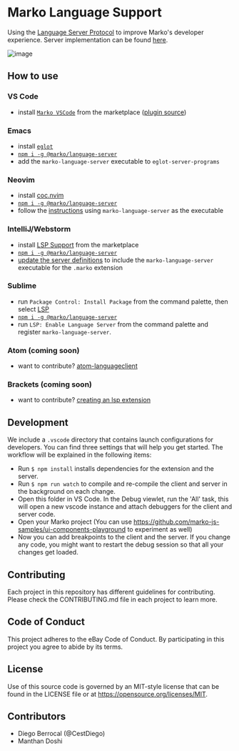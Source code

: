 # Marko Language Support

Using the [Language Server Protocol](https://langserver.org/) to improve Marko's developer experience. 
Server implementation can be found [here](server).

![image](https://user-images.githubusercontent.com/1958812/62816318-f30e9700-bad9-11e9-82ba-ff3b360eb1f7.png)

## How to use

### VS Code
  - install [`Marko VSCode`](https://marketplace.visualstudio.com/items?itemName=Marko-JS.marko-vscode) from the marketplace ([plugin source](clients/vscode))

### Emacs 
  - install [`eglot`](https://github.com/joaotavora/eglot)
  - [`npm i -g @marko/language-server`](https://www.npmjs.com/package/@marko/language-server)
  - add the `marko-language-server` executable to `eglot-server-programs`
  
### Neovim
- install [coc.nvim](https://github.com/neoclide/coc.nvim)
- [`npm i -g @marko/language-server`](https://www.npmjs.com/package/@marko/language-server) 
- follow the [instructions](https://github.com/neoclide/coc.nvim/wiki/Language-servers#register-custom-language-servers) using `marko-language-server` as the executable

### IntelliJ/Webstorm
- install [LSP Support](https://plugins.jetbrains.com/plugin/10209-lsp-support) from the marketplace
- [`npm i -g @marko/language-server`](https://www.npmjs.com/package/@marko/language-server)
- [update the server definitions](https://github.com/gtache/intellij-lsp#add-a-language-server) to include the `marko-language-server` executable for the `.marko` extension

### Sublime
- run `Package Control: Install Package` from the command palette, then select [LSP](https://github.com/tomv564/LSP)
- [`npm i -g @marko/language-server`](https://www.npmjs.com/package/@marko/language-server) 
- run `LSP: Enable Language Server` from the command palette and register `marko-language-server`.

### Atom (coming soon)
- want to contribute? [atom-languageclient](https://github.com/atom/atom-languageclient)

### Brackets (coming soon)
- want to contribute? [creating an lsp extension](https://github.com/adobe/brackets/wiki/Language-Server-Protocol-Support-in-Brackets#creating-an-lsp-extension)

## Development

We include a `.vscode` directory that contains launch configurations for developers.
You can find three settings that will help you get started. The workflow will be
explained in the following items:

* Run `$ npm install` installs dependencies for the extension and the server.
* Run `$ npm run watch` to compile and re-compile the client and server in the background on each change.
* Open this folder in VS Code. In the Debug viewlet, run the 'All' task, this will open a new vscode instance and attach debuggers for the client and server code.
* Open your Marko project (You can use https://github.com/marko-js-samples/ui-components-playground to experiment as well)
* Now you can add breakpoints to the client and the server. If you change any code, you might want to restart the debug session so that all your changes get loaded.

## Contributing
Each project in this repository has different guidelines for contributing. Please check the CONTRIBUTING.md file in each project to learn more.

## Code of Conduct
This project adheres to the eBay Code of Conduct. By participating in this project you agree to abide by its terms.

## License
Use of this source code is governed by an MIT-style license that can be found in
the LICENSE file or at https://opensource.org/licenses/MIT.

## Contributors
- Diego Berrocal (@CestDiego)
- Manthan Doshi
